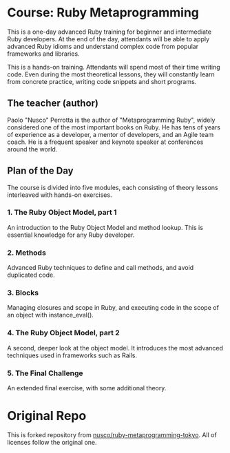 # Course: Ruby Metaprogramming

This is a one-day advanced Ruby training for beginner and intermediate Ruby developers. At the end of the day, attendants will be able to apply advanced Ruby idioms and understand complex code from popular frameworks and libraries.

This is a hands-on training. Attendants will spend most of their time writing code. Even during the most theoretical lessons, they will constantly learn from concrete practice, writing code snippets and short programs.


## The teacher (author)

Paolo "Nusco" Perrotta is the author of "Metaprogramming Ruby", widely considered one of the most important books on Ruby. He has tens of years of experience as a developer, a mentor of developers, and an Agile team coach. He is a frequent speaker and keynote speaker at conferences around the world.


## Plan of the Day

The course is divided into five modules, each consisting of theory lessons interleaved with hands-on exercises.

### 1. The Ruby Object Model, part 1

An introduction to the Ruby Object Model and method lookup. This is essential knowledge for any Ruby developer.

### 2. Methods

Advanced Ruby techniques to define and call methods, and avoid duplicated code.

### 3. Blocks

Managing closures and scope in Ruby, and executing code in the scope of an object with instance_eval().

### 4. The Ruby Object Model, part 2

A second, deeper look at the object model. It introduces the most advanced techniques used in frameworks such as Rails.

### 5. The Final Challenge

An extended final exercise, with some additional theory.

# Original Repo

This is forked repository from [nusco/ruby-metaprogramming-tokyo](https://github.com/nusco/ruby-metaprogramming-tokyo/). All of licenses follow the original one.
